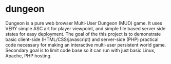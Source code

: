 # dungeon
Dungeon is a pure web browser Multi-User Dungeon (MUD) game.  It uses VERY simple ASC art for player viewpoint, and simple file based server side states for easy deployment.  The goal of the this project is to demonstrate basic client-side (HTML/CSS/javascript) and server-side (PHP) practical code necessary for making an interactive multi-user persistent world game.  Secondary goal is to limit code base so it can run with just basic Linux, Apache, PHP hosting.
